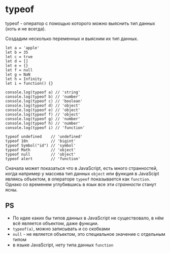 # typeof
typeof - оператор с помощью которого можно выяснить тип данных (хоть и не всегда).

Создадим несколько переменных и выясним их тип данных.

    let a = 'apple'
    let b = 35
    let c = true
    let d = []
    let e = {}
    let f = null
    let g = NaN
    let h = Infinity
    let i = function() {}

    console.log(typeof a) // 'string'
    console.log(typeof b) // 'number'
    console.log(typeof c) // 'boolean'
    console.log(typeof d) // 'object'
    console.log(typeof e) // 'object'
    console.log(typeof f) // 'object'
    console.log(typeof g) // 'number'
    console.log(typeof h) // 'number'
    console.log(typeof i) // 'function'

    typeof undefined    // 'undefined'
    typeof 10n          // 'bigint'
    typeof Symbol("id") // 'symbol'
    typeof Math         // 'object'
    typeof null         // 'object'
    typeof alert        // 'function'

Сначала может показаться что в JavaScript, есть много странностей, когда например у массива тип данных `object` или функция в JavaScipt являясь объектом, в операторе `typeof` показывается как `function`. Однако со временем углубившись в язык все эти *странности* станут ясны.

## PS
- По идее каких бы типов данных в JavaScript не существовало, в нём всё является объектом, даже функции.
- `typeof(a)`, можно записывать и со скобками
- `null` - не является объектом, это специальное значение с отдельным типом
- в языке JavaScript, нету типа данных `function`
